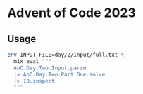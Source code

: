 # Advent of Code 2023

## Usage

```sh
env INPUT_FILE=day/2/input/full.txt \
  mix eval """
  AoC.Day.Two.Input.parse
  |> AoC.Day.Two.Part.One.solve
  |> IO.inspect
  """
```
